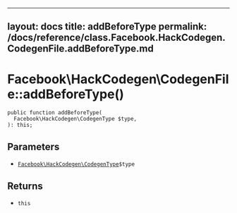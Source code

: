 
***

layout: docs
title: addBeforeType
permalink: /docs/reference/class.Facebook.HackCodegen.CodegenFile.addBeforeType.md
---







# Facebook\\HackCodegen\\CodegenFile::addBeforeType()




``` Hack
public function addBeforeType(
  Facebook\HackCodegen\CodegenType $type,
): this;
```




## Parameters




+ [` Facebook\HackCodegen\CodegenType `](<class.Facebook.HackCodegen.CodegenType.md>)`` $type ``




## Returns




* ` this `